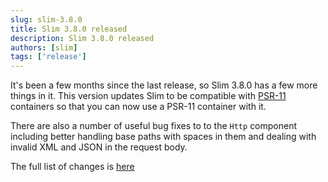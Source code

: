 ```yaml
---
slug: slim-3.8.0
title: Slim 3.8.0 released
description: Slim 3.8.0 released
authors: [slim]
tags: ['release']
---
```


It's been a few months since the last release, so Slim 3.8.0 has a few more things in it. This version updates Slim to be compatible with [PSR-11](https://github.com/php-fig/fig-standards/blob/master/accepted/PSR-11-container.md) containers so that you can now use a PSR-11 container with it.


<!-- truncate -->


There are also a number of useful bug fixes to to the `Http` component including better handling base paths with spaces in them and dealing with invalid XML and JSON in the request body.

The full list of changes is [here](https://github.com/slimphp/Slim/issues?q=milestone%3A3.8.0+is%3Aclosed)